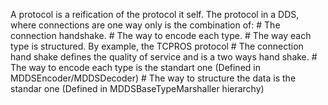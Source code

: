 A protocol is a reification of the protocol it self. 
The protocol in a DDS, where connections are one way only is the combination of:
	 # The connection handshake.
	 # The way to encode each type.
	 # The way each type is structured.
By example, the TCPROS protocol
	# The connection hand shake defines the quality of service and is a two ways hand shake.
	# The way to encode each type is the standart one  (Defined in MDDSEncoder/MDDSDecoder)
	# The way to structure the data is the standar one (Defined in MDDSBaseTypeMarshaller hierarchy)